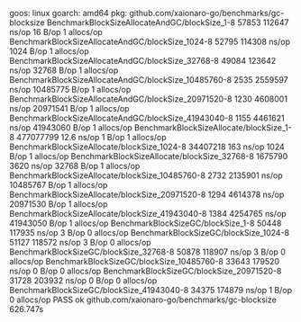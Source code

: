 goos: linux
goarch: amd64
pkg: github.com/xaionaro-go/benchmarks/gc-blocksize
BenchmarkBlockSizeAllocateAndGC/blockSize_1-8         	   57853	    112647 ns/op	      16 B/op	       1 allocs/op
BenchmarkBlockSizeAllocateAndGC/blockSize_1024-8      	   52795	    114308 ns/op	    1024 B/op	       1 allocs/op
BenchmarkBlockSizeAllocateAndGC/blockSize_32768-8     	   49084	    123642 ns/op	   32768 B/op	       1 allocs/op
BenchmarkBlockSizeAllocateAndGC/blockSize_10485760-8  	    2535	   2559597 ns/op	10485775 B/op	       1 allocs/op
BenchmarkBlockSizeAllocateAndGC/blockSize_20971520-8  	    1230	   4608001 ns/op	20971541 B/op	       1 allocs/op
BenchmarkBlockSizeAllocateAndGC/blockSize_41943040-8  	    1155	   4461621 ns/op	41943060 B/op	       1 allocs/op
BenchmarkBlockSizeAllocate/blockSize_1-8              	477077799	        12.6 ns/op	       1 B/op	       1 allocs/op
BenchmarkBlockSizeAllocate/blockSize_1024-8           	34407218	       163 ns/op	    1024 B/op	       1 allocs/op
BenchmarkBlockSizeAllocate/blockSize_32768-8          	 1675790	      3620 ns/op	   32768 B/op	       1 allocs/op
BenchmarkBlockSizeAllocate/blockSize_10485760-8       	    2732	   2135901 ns/op	10485767 B/op	       1 allocs/op
BenchmarkBlockSizeAllocate/blockSize_20971520-8       	    1294	   4614378 ns/op	20971530 B/op	       1 allocs/op
BenchmarkBlockSizeAllocate/blockSize_41943040-8       	    1384	   4254765 ns/op	41943050 B/op	       1 allocs/op
BenchmarkBlockSizeGC/blockSize_1-8                    	   50448	    117935 ns/op	       3 B/op	       0 allocs/op
BenchmarkBlockSizeGC/blockSize_1024-8                 	   51127	    118572 ns/op	       3 B/op	       0 allocs/op
BenchmarkBlockSizeGC/blockSize_32768-8                	   50878	    118907 ns/op	       3 B/op	       0 allocs/op
BenchmarkBlockSizeGC/blockSize_10485760-8             	   33643	    179520 ns/op	       0 B/op	       0 allocs/op
BenchmarkBlockSizeGC/blockSize_20971520-8             	   31728	    203932 ns/op	       0 B/op	       0 allocs/op
BenchmarkBlockSizeGC/blockSize_41943040-8             	   34375	    174879 ns/op	       1 B/op	       0 allocs/op
PASS
ok  	github.com/xaionaro-go/benchmarks/gc-blocksize	626.747s
